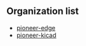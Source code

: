 ## Organization list

- [pioneer-edge](https://github.com/pioneerm-edge)
- [pioneer-kicad](https://github.com/pioneerm-kicad)

